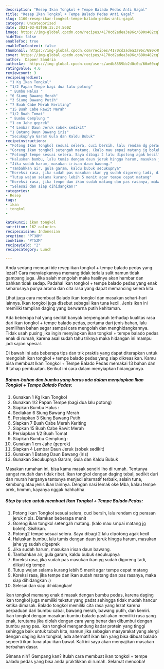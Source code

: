 ```yaml
---
description: "Resep Ikan Tongkol + Tempe Balado Pedas Anti Gagal"
title: "Resep Ikan Tongkol + Tempe Balado Pedas Anti Gagal"
slug: 1160-resep-ikan-tongkol-tempe-balado-pedas-anti-gagal
category: Uncategorized
date: 2021-03-03T06:35:24.560Z
image: https://img-global.cpcdn.com/recipes/4170cd2adea3a96c/680x482cq70/ikan-tongkol-tempe-balado-pedas-foto-resep-utama.jpg
hideToc: false
enableToc: true
enableTocContent: false
thumbnail: https://img-global.cpcdn.com/recipes/4170cd2adea3a96c/680x482cq70/ikan-tongkol-tempe-balado-pedas-foto-resep-utama.jpg
cover: https://img-global.cpcdn.com/recipes/4170cd2adea3a96c/680x482cq70/ikan-tongkol-tempe-balado-pedas-foto-resep-utama.jpg
author:  Dapoer Sandria
authorAv:  https://img-global.cpcdn.com/users/aedb8559bb2d0c0b/60x60cq50/avatar.jpg
ratingvalue: 4.6
reviewcount: 3
recipeingredient:
- "1 Kg Ikan Tongkol"
- "1/2 Papan Tempe bagi dua lalu potong"
- " Bumbu Halus "
- "6 Siung Bawang Merah"
- "3 Siung Bawang Putih"
- "7 Buah Cabe Merah Keriting"
- "15 Buah Cabe Rawit Merah"
- "1/2 Buah Tomat"
- " Bumbu Cemplung "
- "1 cm Jahe geprek"
- "4 Lembar Daun Jeruk sobek sedikit"
- "1 Batang Daun Bawang iris"
- "Secukupnya Garam Gula dan Kaldu Bubuk"
recipeinstructions:
- "Potong Ikan Tongkol sesuai selera, cuci bersih, lalu rendam dg perasan jeruk nipis. Diamkan beberapa menit"
- "Goreng ikan tongkol setengah matang. (kalo mau smpai matang jg boleh). Sisihkan."
- "Potong2 tempe sesuai selera. Saya dibagi 2 lalu dipotong agak kecil"
- "Haluskan bumbu, lalu tumis dengan daun jeruk hingga harum, masukan jahe yg sudah digeprek"
- "Jika sudah harum, masukan irisan daun bawang."
- "Tambahkan air, gula garam, kaldu bubuk secukupnya"
- "Koreksi rasa, jika sudah pas masukan ikan yg sudah digoreng tadi, diikuti dg tempe"
- "Tutup wajan selama kurang lebih 5 menit agar tempe cepat matang"
- "Koreksi rasa, jika tempe dan ikan sudah matang dan pas rasanya, maka siap dihidangkan :)"
- "Selesai dan siap dihidangkan!"
categories:
- Resep
tags:
- ikan
- tongkol
- 

katakunci: ikan tongkol  
nutrition: 162 calories
recipecuisine: Indonesian
preptime: "PT38M"
cooktime: "PT52M"
recipeyield: "2"
recipecategory: Lunch

---
```



Anda sedang mencari ide resep ikan tongkol + tempe balado pedas yang lezat? Cara menyiapkannya memang tidak terlalu sulit namun tidak gampang juga. Jika salah mengolah maka hasilnya akan hambar dan bahkan tidak sedap. Padahal ikan tongkol + tempe balado pedas yang enak seharusnya punya aroma dan cita rasa yang dapat memancing selera kita.


Lihat juga cara membuat Balado ikan tongkol dan masakan sehari-hari lainnya. Ikan tongkol juga disebut sebagai ikan tuna kecil. Jenis ikan ini memiliki tampilan daging yang berwarna putih kehitaman.

Ada beberapa hal yang sedikit banyak berpengaruh terhadap kualitas rasa dari ikan tongkol + tempe balado pedas, pertama dari jenis bahan, lalu pemilihan bahan segar sampai cara mengolah dan menghidangkannya. Tidak usah pusing jika ingin menyiapkan ikan tongkol + tempe balado pedas enak di rumah, karena asal sudah tahu triknya maka hidangan ini mampu jadi sajian spesial.


Di bawah ini ada beberapa tips dan trik praktis yang dapat diterapkan untuk mengolah ikan tongkol + tempe balado pedas yang siap dikreasikan. Kamu bisa membuat Ikan Tongkol + Tempe Balado Pedas memakai 13 bahan dan 9 tahap pembuatan. Berikut ini cara dalam menyiapkan hidangannya.

<!--inarticleads1-->

##### Bahan-bahan dan bumbu yang harus ada dalam menyiapkan Ikan Tongkol + Tempe Balado Pedas:

1. Gunakan 1 Kg Ikan Tongkol
1. Gunakan 1/2 Papan Tempe (bagi dua lalu potong)
1. Siapkan  Bumbu Halus :
1. Sediakan 6 Siung Bawang Merah
1. Persiapkan 3 Siung Bawang Putih
1. Siapkan 7 Buah Cabe Merah Keriting
1. Siapkan 15 Buah Cabe Rawit Merah
1. Persiapkan 1/2 Buah Tomat
1. Siapkan  Bumbu Cemplung :
1. Gunakan 1 cm Jahe (geprek)
1. Siapkan 4 Lembar Daun Jeruk (sobek sedikit)
1. Gunakan 1 Batang Daun Bawang (iris)
1. Gunakan Secukupnya Garam, Gula dan Kaldu Bubuk


Masakan rumahan ini, bisa kamu masak sendiri lho di rumah. Tentunya sangat mudah dan tidak ribet. Ikan tongkol dengan daging tebal, sedikit duri dan murah harganya tentunya menjadi alternatif terbaik, selain tuna, kembung atau jenis ikan lainnya. Dengan nasi lemak oke Mba, kalau tempe orek, hmmm, kayanya nggak hahhahha. 

<!--inarticleads2-->

##### Step by step untuk membuat Ikan Tongkol + Tempe Balado Pedas:

1. Potong Ikan Tongkol sesuai selera, cuci bersih, lalu rendam dg perasan jeruk nipis. Diamkan beberapa menit
1. Goreng ikan tongkol setengah matang. (kalo mau smpai matang jg boleh). Sisihkan.
1. Potong2 tempe sesuai selera. Saya dibagi 2 lalu dipotong agak kecil
1. Haluskan bumbu, lalu tumis dengan daun jeruk hingga harum, masukan jahe yg sudah digeprek
1. Jika sudah harum, masukan irisan daun bawang.
1. Tambahkan air, gula garam, kaldu bubuk secukupnya
1. Koreksi rasa, jika sudah pas masukan ikan yg sudah digoreng tadi, diikuti dg tempe
1. Tutup wajan selama kurang lebih 5 menit agar tempe cepat matang
1. Koreksi rasa, jika tempe dan ikan sudah matang dan pas rasanya, maka siap dihidangkan :)
1. Selesai dan siap dihidangkan!

Ikan tongkol memang enak dimasak dengan bumbu pedas, karena daging ikan tongkol juga memiliki tekstur yang padat sehingga tidak mudah hancur ketika dimasak. Balado tongkol memiliki cita rasa yang lezat karena perpaduan dari bumbu cabai, bawang merah, bawang putih, dan kemiri. Ikan tongkol dengan masakan bumbu balado pasti akan memiliki rasa yang enak, terutama jika diolah dengan cara yang benar dan dibumbui dengan bumbu yang pas. Ikan tongkol mengandung kadar protein yang tinggi sehingga baik untuk tubuh kita, namun jika sebagian masyarakat yang alergi dengan daging ikan tongkol, ada alternatif ikan lain yang bisa dibuat balado sepeerti ikan tuna atau ikan bawal. Kali ini saya akan menyajikan masakan berbahan dasar. 

Gimana nih? Gampang kan? Itulah cara membuat ikan tongkol + tempe balado pedas yang bisa anda praktikkan di rumah. Selamat mencoba!
